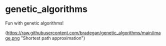 # genetic_algorithms
Fun with genetic algorithms!


(https://raw.githubusercontent.com/bradegan/genetic_algorithms/main/image.png "Shortest path approximation")
